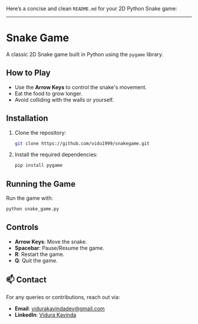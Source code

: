 Here’s a concise and clean `README.md` for your 2D Python Snake game:

---

# Snake Game

A classic 2D Snake game built in Python using the `pygame` library.

## How to Play
- Use the **Arrow Keys** to control the snake's movement.
- Eat the food to grow longer.
- Avoid colliding with the walls or yourself.

## Installation
1. Clone the repository:
   ```bash
   git clone https://github.com/vidu1999/snakegame.git
   ```
2. Install the required dependencies:
   ```bash
   pip install pygame
   ```

## Running the Game
Run the game with:
```bash
python snake_game.py
```

## Controls
- **Arrow Keys**: Move the snake.
- **Spacebar**: Pause/Resume the game.
- **R**: Restart the game.
- **Q**: Quit the game.

## 📫 Contact
For any queries or contributions, reach out via:
- **Email**: [vidurakavindadev@gmail.com](mailto:vidurakavindadev@gmail.com)
- **LinkedIn**: [Vidura Kavinda](https://www.linkedin.com/in/vidura-kavinda-a76b34204/)

